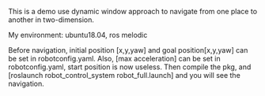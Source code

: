 This is a demo use dynamic window approach to navigate from one place to another in two-dimension.

My environment: ubuntu18.04, ros melodic

Before navigation, initial position [x,y,yaw] and goal position[x,y,yaw] can be set in robotconfig.yaml. Also, [max acceleration] can be set in robotconfig.yaml, start position is now useless. Then compile the pkg, and [roslaunch robot_control_system robot_full.launch] and you will see the navigation.
